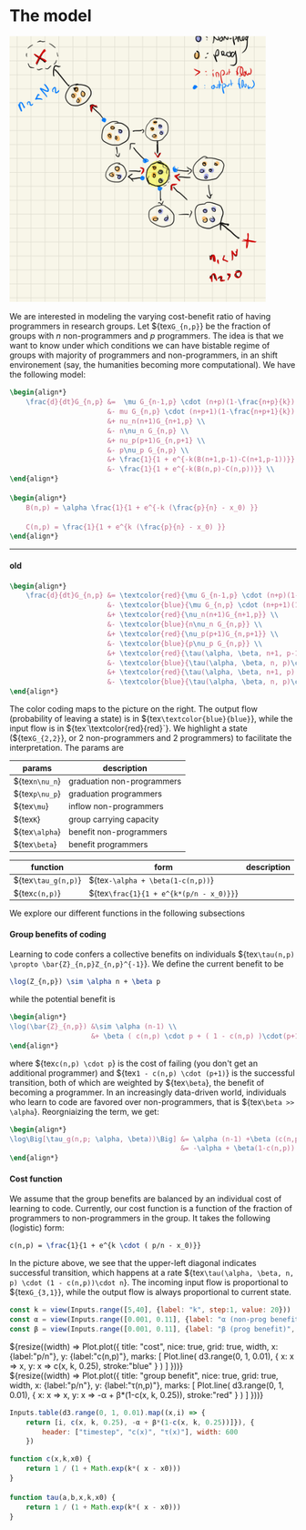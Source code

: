 # The model

<img src="./figs/jsoScribbles.jpeg" class="img-margin-right" alt="Image description" width=450>

We are interested in modeling the varying cost-benefit ratio of having programmers in research groups. Let ${tex`G_{n,p}`} be the fraction of groups with _n_ non-programmers and _p_ programmers. The idea is that we want to know under which conditions we can have bistable regime of groups with majority of programmers and non-programmers, in an shift environement (say, the humanities becoming more computational). We have the following model:


```tex
\begin{align*}
    \frac{d}{dt}G_{n,p} &=  \mu G_{n-1,p} \cdot (n+p)(1-\frac{n+p}{k}) \\
                        &- mu G_{n,p} \cdot (n+p+1)(1-\frac{n+p+1}{k}) \\
                        &+ nu_n(n+1)G_{n+1,p} \\
                        &- n\nu_n G_{n,p} \\
                        &+ nu_p(p+1)G_{n,p+1} \\
                        &- p\nu_p G_{n,p} \\
                        &+ \frac{1}{1 + e^{-k(B(n+1,p-1)-C(n+1,p-1))}} \\
                        &- \frac{1}{1 + e^{-k(B(n,p)-C(n,p))}} \\
\end{align*}
 
\begin{align*}
    B(n,p) = \alpha \frac{1}{1 + e^{-k (\frac{p}{n} - x_0) }}

    C(n,p) = \frac{1}{1 + e^{k (\frac{p}{n} - x_0) }}
\end{align*}
```

---

#### old


```tex
\begin{align*}
    \frac{d}{dt}G_{n,p} &= \textcolor{red}{\mu G_{n-1,p} \cdot (n+p)(1-\frac{n+p}{k})}  \\
                        &- \textcolor{blue}{\mu G_{n,p} \cdot (n+p+1)(1-\frac{n+p+1}{k})} \\
                        &+ \textcolor{red}{\nu_n(n+1)G_{n+1,p}} \\
                        &- \textcolor{blue}{n\nu_n G_{n,p}} \\
                        &+ \textcolor{red}{\nu_p(p+1)G_{n,p+1}} \\
                        &- \textcolor{blue}{p\nu_p G_{n,p}} \\
                        &+ \textcolor{red}{\tau(\alpha, \beta, n+1, p-1)(n+1)(1 - c(n+1,p-1))*G_{n+1,p-1}} \\
                        &- \textcolor{blue}{\tau(\alpha, \beta, n, p)\cdot n\cdot (1-c(n,p))G_{n,p}} \\
                        &+ \textcolor{red}{\tau(\alpha, \beta, n+1, p) (n+1) c(n+1,p)G_{n+1,p}} \\
                        &- \textcolor{blue}{\tau(\alpha, \beta, n, p)\cdot n\cdot c(n,p)G_{n,p} }
\end{align*}
```

The color coding maps to the picture on the right. The output flow (probability of leaving a state) is in ${tex`\textcolor{blue}{blue}`}, while the input flow is in ${tex`\textcolor{red}{red}`}.  We highlight a state (${tex`G_{2,2}`}, or 2 non-programmers and 2 programmers) to facilitate the interpretation. The params are

| params | description | 
| ----   | -----      |
| ${tex`n\nu_n`} | graduation non-programmers | 
| ${tex`p\nu_p`} | graduation programmers | 
| ${tex`\mu`} | inflow non-programmers | 
| ${tex`K`} | group carrying capacity | 
| ${tex`\alpha`} | benefit non-programmers | 
| ${tex`\beta`} | benefit programmers | 

| function | form | description |
| ----   | -----      |        ----         |
| ${tex`\tau_g(n,p)`} | ${tex`-\alpha + \beta(1-c(n,p))`} |            |
| ${tex`c(n,p)`} | ${tex`\frac{1}{1 + e^{k*(p/n - x_0)}}`} |                    |

We explore our different functions in the following subsections

#### Group benefits of coding

Learning to code confers a collective benefits on individuals ${tex`\tau(n,p) \propto \bar{Z}_{n,p}Z_{n,p}^{-1}`}. We define the current benefit to be 

```tex
\log(Z_{n,p}) \sim \alpha n + \beta p
```

while the potential benefit is 

```tex
\begin{align*}
\log(\bar{Z}_{n,p}) &\sim \alpha (n-1) \\
                    &+ \beta ( c(n,p) \cdot p + ( 1 - c(n,p) )\cdot(p+1))
\end{align*}
```

where ${tex`c(n,p) \cdot p`} is the cost of failing (you don't get an additional programmer) and ${tex`1 - c(n,p) \cdot (p+1)`} is the successful transition, both of which are weighted by ${tex`\beta`}, the benefit of becoming a programmer.  In an increasingly data-driven world, individuals who learn to code are favored over non-programmers, that is ${tex`\beta >> \alpha`}.  Reorgniaizing the term, we get:

```tex
\begin{align*}
\log\Big[\tau_g(n,p; \alpha, \beta))\Big] &= \alpha (n-1) +\beta (c(n,p) \cdot p + (1-c)(p+1)) - \alpha n + \beta p \\
                                          &= -\alpha + \beta(1-c(n,p))
\end{align*}
```

#### Cost function

We assume that the group benefits are balanced by an individual cost of learning to code. Currently, our cost function is a function of the fraction of programmers to non-programmers in the group. It takes the following (logistic) form:

```tex
c(n,p) = \frac{1}{1 + e^{k \cdot ( p/n - x_0)}}
```

In the picture above, we see that the upper-left diagonal indicates successful transition, which happens at a rate ${tex`\tau(\alpha, \beta, n, p) \cdot (1 - c(n,p))\cdot n`}. The incoming input flow is proportional to ${tex`G_{3,1}`}, while the output flow is always proportional to current state.

```js
const k = view(Inputs.range([5,40], {label: "k", step:1, value: 20}))
const α = view(Inputs.range([0.001, 0.11], {label: "α (non-prog benefit)", step:0.01, value: 0.01}))
const β = view(Inputs.range([0.001, 0.11], {label: "β (prog benefit)", step:0.01, value: 0.1}))
```
<div class="grid grid-cols-2">
    <div>
    ${resize((width) => Plot.plot({
        title: "cost", nice: true, grid: true, width,
        x: {label:"p/n"}, y: {label:"c(n,p)"},
        marks: [
            Plot.line( d3.range(0, 1, 0.01), { 
                x: x => x, y: x => c(x, k, 0.25), stroke:"blue" 
                }
            )
        ]
    }))}
    </div>
    <div>
    ${resize((width) => Plot.plot({
        title: "group benefit", nice: true, grid: true, width,
        x: {label:"p/n"}, y: {label:"τ(n,p)"},
        marks: [
            Plot.line( d3.range(0, 1, 0.01), { 
                x: x => x, y: x => -α + β*(1-c(x, k, 0.25)), stroke:"red" 
                }
            )
        ]
    }))}
    </div>
</div>

```js
Inputs.table(d3.range(0, 1, 0.01).map((x,i) => {
    return [i, c(x, k, 0.25), -α + β*(1-c(x, k, 0.25))]}), {
        header: ["timestep", "c(x)", "τ(x)"], width: 600
    })
```

```js
function c(x,k,x0) {
    return 1 / (1 + Math.exp(k*( x - x0)))
}

function tau(a,b,x,k,x0) {
    return 1 / (1 + Math.exp(k*( x - x0)))
}
```